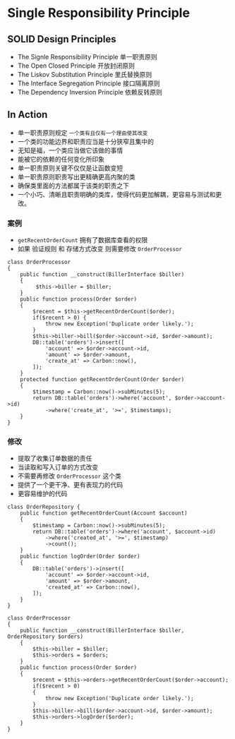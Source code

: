 # Single Responsibility Principle

## SOLID Design Principles
* The Signle Responsibility Principle 单一职责原则
* The Open Closed Principle 开放封闭原则
* The Liskov Substitution Principle 里氏替换原则
* The Interface Segregation Principle 接口隔离原则
* The Dependency Inversion Principle 依赖反转原则

## In Action
* 单一职责原则规定 `一个类有且仅有一个理由使其改变`
* 一个类的功能边界和职责应当是十分狭窄且集中的
* 无知是福，一个类应当做它该做的事情
* 能被它的依赖的任何变化所印象
* 单一职责原则关键不仅仅是让函数变短
* 单一职责原则职责写出更精确更高内聚的类
* 确保类里面的方法都属于该类的职责之下
* 一个小巧、清晰且职责明确的类库，使得代码更加解耦，更容易与测试和更改。

### 案例
* `getRecentOrderCount` 拥有了数据库查看的权限
* 如果 验证规则 和 存储方式改变 则需要修改 `OrderProcessor`

```
class OrderProcessor
{
    public function __construct(BillerInterface $biller)
    {
         $this->biller = $biller;
    }
    public function process(Order $order)
    {
        $recent = $this->getRecentOrderCount($order);
        if($recent > 0) {
            throw new Exception('Duplicate order likely.');
        }
        $this->biller->bill($order->account->id, $order->amount);
        DB::table('orders')->insert([
            'account' => $order->account->id,
            'amount' => $order->amount,
            'create_at' => Carbon::now(),
        ]);
    }
    protected function getRecentOrderCount(Order $order)
    {
        $timestamp = Carbon::now()->subMinutes(5);
        return DB::table('orders')->where('account', $order->account->id)
            ->where('create_at', '>=', $timestamps);
    }
}
```

### 修改
* 提取了收集订单数据的责任
* 当读取和写入订单的方式改变
* 不需要再修改 `OrderProcessor` 这个类
* 提供了一个更干净、更有表现力的代码
* 更容易维护的代码

```
class OrderRepository {
    public function getRecentOrderCount(Account $account)
    {
        $timestamp = Carbon::now()->subMinutes(5);
        return DB::table('orders')->where('account', $account->id)
            ->where('created_at', '>=', $timestamp)
            ->count();
    }
    public function logOrder(Order $order)
    {
        DB::table('orders')->insert([
            'account' => $order->account->id,
            'amount' => $order->amount,
            'created_at' => Carbon::now(),
        ]);
    }
}
```

```
class OrderProcessor
{
    public function __construct(BillerInterface $biller, OrderRepository $orders)
    {
        $this->biller = $biller;
        $this->orders = $orders;
    }
    public function process(Order $order)
    {
        $recent = $this->orders->getRecentOrderCount($order->account);
        if($recent > 0)
        {
            throw new Exception('Duplicate order likely.');
        }
        $this->biller->bill($order->account->id, $order->amount);
        $this->orders->logOrder($order);
    }
}
```
